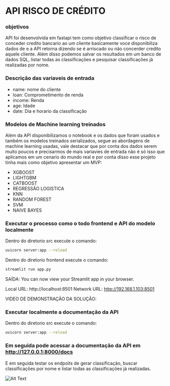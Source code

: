 # API RISCO DE CRÉDITO

### objetivos

API foi desenvolvida em fastapi tem como objetivo classificar o risco de conceder credito bancario ao um cliente basicamente voce disponibiliza dados de e a API retorna dizendo se é arriscado ou não concerder credito aquele cliente. Além disso podemos salvar os resultados em um banco de dados SQL, listar todas as classificações e pesquisar classificações já realizadas por nome.

### Descrição das variaveis de entrada 

- name: nome do cliente
- loan: Comprometimento de renda 
- income: Renda
- age: Idade 
- date: Dia e horario da classificação

### Modelos de Machine learning treinados

Além da API disponibilizamos o notebook e os dados que foram usados e também os modelos treinados serializados, segue as abordagens de machine learning usadas, vale destacar que por conta dos dados serem muito poucos e precisarmos de mais variavies de entrada não é só isso que aplicamos em um cenario do mundo real e por conta disso esse projeto tinha mais como objetivo apresentar um MVP:

- XGBOOST
- LIGHTGBM
- CATBOOST
- REGRESSÃO LOGISTICA
- KNN
- RANDOM FOREST
- SVM
- NAIVE BAYES

### Executar o processo como o todo frontend e API do modelo localmente
Dentro do diretorio src execute o comando:

```bash
uvicorn server:app --reload
```
Dentro do diretorio frontend execute o comando:

```bash
streamlit run app.py
```
SAÍDA: 
  You can now view your Streamlit app in your browser.

  Local URL: http://localhost:8501
  Network URL: http://192.168.1.103:8501

VIDEO DE DEMONSTRAÇÃO DA SOLUÇÃO:


### Executar localmente a documentação da API

Dentro do diretorio src execute o comando:

```bash
uvicorn server:app --reload
```

### Em seguida pode acessar a documentação da API em http://127.0.0.1:8000/docs

E em seguida testar os endpoits de gerar classificação, buscar classificações por nome e listar todas as classificações já realizadas.

![Alt Text]([https://github.com/Douglas-cc/credit_risk_api/blob/main/2022-05-04%2020-52-07.gif](https://github.com/Douglas-cc/credit_risk_api/blob/main/frontend/assets/doc_api.gif))

